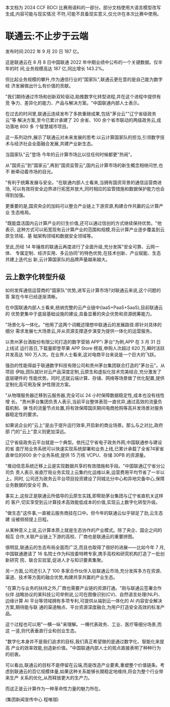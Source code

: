 本文档为 2024 CCF BDCI 比赛用语料的一部分。部分文档使用大语言模型改写生成,内容可能与现实情况 不符,可能不具备现实意义,仅允许在本次比赛中使用。 

# 联通云:不止步于云端

发布时间:2022 年 9 月 20 日 187 亿。

这是联通云在 8 月 8 日中国联通 2022 年中期业绩中公布的一个关键数据。仅半年的时 间,业务规模高达 187 亿,同比增长 143.2%。

但比起业务规模的攀升,作为通信行业的"国家队",联通云更在意的是自己能为数字经 济发展做出什么有价值的贡献。

"我们期待通过市场和创新双轮驱动,助推数字化转型进程,并在这个进程中提供有竞 争力、差异化的能力、产品与解决方案。"中国联通内部人士表示。

在过去的时间里,联通云连续发布了多款重磅成果,包括"茅台云""辽宁省级政务云"等 解决方案,至今已累计承建了 20 余省、100 余个省市联动的两级政务云,成功落地 800 多 个智慧城市项目。

这一系列动作,展示了联通云对未来发展的思考:以云计算国家队的担当,引领数字技 术与经济社会全面融合发展,共建产业新生态。

当国家队"云"登场 今年的云计算市场比以往任何时候都更"热闹"。

从"国资云"到"国家云",再到"国资监管云",国内云计算市场的新生概念相继问世,也不 断牵动着市场的目光。

"有利于统筹发展与安全。"在联通内部人士看来,当拥有国资背景的通信运营商进场, 可以有效将安全边界进行拓宽并放大,同时相应的监管措施和数据保护能力也会得到加强。

更重要的是,国资央企的加码可以整合产业链上下游资源,构建合作共赢的云计算产业 生态格局。

"既能盘活国内云计算产业的衍生价值,还可以通过信创的方式继续保持优势。"他表示, 这种方式可以拓宽现有云计算产业的范围和规模,将云计算产业逐步覆盖到云原生领域、基 础架构领域和数据安全领域等。

至此,历经 14 年锤炼的联通云再度进行了全面升级,充分发挥"安全可靠、云网一体、
专属定制、经济实用、多云协同"的特色优势,在技术创新、产业赋能、生态共建上迭代出 新,云计算国家队的品牌声量越来越大。

## 云上数字化转型升级

如何发挥通信运营商的"国家队"优势,进军云计算市场?对联通云来说,这个问题的答 案在今年已经逐渐清晰。

在中国联通内部人士看来,统纳完整的云产业链中(IaaS+PaaS+SaaS),目前联通云的 优势更集中于底层基础设施的建设,具备显著的央企优势和资源统筹能力。

"场景化与一体化。"他用了这两个词概述理想中联通云的发展路径:即针对具体的细分 需求发展七大场景云,并从资源支撑逐步演变为提供一体化的运营服务。

以贵州茅台酒股份有限公司打造的数字营销 APP"i 茅台"为例,APP 在 3 月 31 日上线试 运行首日,下载量即登苹果 APP Store 榜首,申购人次超过 620 万,瞬时活跃并发高达 160 万人次。在业界人士看来,这对电商平台来说是一个巨大的飞跃。

强劲的性能得益于联通数字科技有限公司和贵州茅台集团联合打造的"茅台云"。从项目 伊始,团队就针对云产品深度定制,云原生和虚拟化技术完美结合,充分激发了底层硬件的 性能优势。同时,还就云端计算、存储、网络等场景做了优化配置,提供定制化高可用及保 护性限流方案。

"从物理服务器迁移到云服务器,完全可以 24 小时保障数据稳定性,成本也没有线性增 长。"贵州茅台集团负责人表示,当前平台整体表现一直优异,通过高效的流量负载机制、弹 性的流量节点处置,将有效保障国庆期间电商抢购等高并发场景对服务器稳定性的要求。

如果说企业的"云上"是出于提升运行效率,开启新的商业场景。那么与之对比,政府部 门的"云上"意义则更加深远。

辽宁省级政务云平台就是一个典型。依托辽宁省电子政务外网,中国联通参与建设的省 直厅局业务系统可以快速实现系统部署和业务上线,已累计承载了全省74家省直单位的600 余个业务系统,提供 15 万核 VCPU、存储 30PB 的资源量。

"推动信息系统迁移上云是实现数据共享的有效措施和手段。"中国联通辽宁省分公司负 责人表示,省直厅局业务实现上云集约化运维以来,运营费用平均节省了一半以上。同时, 公司还为政务云平台项目投资建设了同城北分中心和异地灾备中心,保障业务数据的安全可 靠。

事实上,这些正是联通云所倡导的云原生实践,即帮助茅台集团与辽宁省直机关这样的 客户,切实享受到云计算技术高效能低成本的价值,实现云上数字化转型升级。

"做生态"这件事,一直被云服务商挂在口中。但今年的联通云似乎铆足了劲,云生态建 设被频频提上日程。

从某种意义上说,云计算本质上就是生态协作的产业模式。除了央企、国企之间的相互 合作,关联产业链上下游的高校、厂商也是联通云的重要拼图。

很明显,联通云的生态布局全面而广泛,而且也取得了很好的进展——比如今年 7 月, 中国联通邀请了 16 名院士作为科技委特聘专家,携手高校和研究机构打造了一批创新研究 院、联合实验室,促进人才与知识要素集聚。

另一方面,公司还引入了 100 多家合作伙伴入驻联通云市场,充分发挥多方在资源、
渠道、技术等方面的融合优势,构建共享共赢的产业生态。

"在算力与业务的扶持之外,厂商也需要产业链的资源打通。"刚与联通云签署合作伙伴 战略协议的某科技公司举例说,公司在图像识别(CV)、自然语言处理(NLP)、边缘计算 AI 平台等领域拥有多项专利,可提供从端到云一体化的 AI 内容安全解决方案,期待能与联 通的渠道触点、平台资源深度融合,为用户打造安全高效的标准产品。

这个过程也可以用"一横一纵"来理解。一横代表政务、工业、医疗等细分场景,而这 一竖,则代表垂直行业和创业生态。

"数字化本身并不是我们追求的目标,我们真正希望做的是通过数字化、智能化来提高 产业的效率效能,创造新价值。"中国联通内部人士的观点直接表明了种种行为的初衷。

可以看出,联通云的目标不是停留在云端,而是改造产业要素,重塑整个价值链条。考 虑到联通云的百亿规模体量,如果这种关系能够长期稳定地维持,将会为整个行业带来生产 关系的优化,从而释放更大的生产力。

而这正是云计算作为一种革命性力量的魅力所在。

(集团新闻宣传中心 程唯珈)